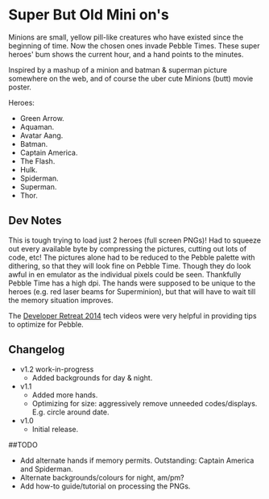 Super But Old Mini on's
=======================
Minions are small, yellow pill-like creatures who have existed since the beginning of time. Now the chosen ones invade Pebble Times.
These super heroes' bum shows the current hour, and a hand points to the minutes.

Inspired by a mashup of a minion and batman & superman picture somewhere on the web, and of course the uber cute Minions (butt) movie poster.

Heroes:
* Green Arrow.
* Aquaman.
* Avatar Aang.
* Batman.
* Captain America.
* The Flash.
* Hulk.
* Spiderman.
* Superman.
* Thor.

## Dev Notes
This is tough trying to load just 2 heroes (full screen PNGs)! Had to squeeze out every available byte by compressing the pictures, cutting out lots of code, etc!
The pictures alone had to be reduced to the Pebble palette with dithering, so that they will look fine on Pebble Time. Though they do look awful in en emulator as the individual pixels could be seen. Thankfully Pebble Time has a high dpi.
The hands were supposed to be unique to the heroes (e.g. red laser beams for Superminion), but that will have to wait till the memory situation improves.

The [Developer Retreat 2014](http://developer.getpebble.com/community/events/developer-retreat-2014/) tech videos were very helpful in providing tips to optimize for Pebble.

## Changelog
* v1.2 work-in-progress
  * Added backgrounds for day & night.
* v1.1
  * Added more hands.
  * Optimizing for size: aggressively remove unneeded codes/displays. E.g. circle around date.
* v1.0
  * Initial release.
 
##TODO
* Add alternate hands if memory permits. Outstanding: Captain America and Spiderman.
* Alternate backgrounds/colours for night, am/pm?
* Add how-to guide/tutorial on processing the PNGs.
